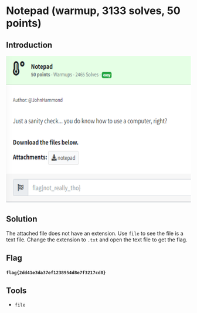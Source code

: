 # Notepad (warmup, 3133 solves, 50 points)

## Introduction

<p align="left">
  <img height=400 img src=./readme_assets/notepad-challenge.PNG/>
</p>

## Solution

The attached file does not have an extension. Use `file` to see the file is a text file. Change the extension to `.txt` and open the text file to get the flag.

## Flag

**`flag{2dd41e3da37ef1238954d8e7f3217cd8}`**

## Tools

- `file`



